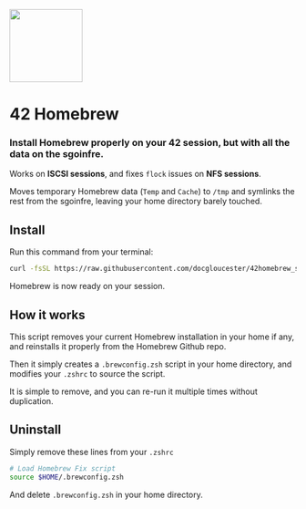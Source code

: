 <img
  src="https://raw.githubusercontent.com/kube/vscode-42header/master/42.png" 
  width=128>

42 Homebrew
===========

### Install Homebrew properly on your 42 session, but with all the data on the sgoinfre.

Works on **ISCSI sessions**, and fixes `flock` issues on **NFS sessions**.

Moves temporary Homebrew data (`Temp` and `Cache`) to `/tmp` and symlinks the rest from the sgoinfre, leaving your home directory barely touched.


Install
-------
Run this command from your terminal:

```sh
curl -fsSL https://raw.githubusercontent.com/docgloucester/42homebrew_sgoinfre/master/install.sh | zsh
```

Homebrew is now ready on your session.

How it works
------------
This script removes your current Homebrew installation in your home if any, and reinstalls it properly from the Homebrew Github repo.

Then it simply creates a `.brewconfig.zsh` script in your home directory, and modifies your `.zshrc` to source the script.

It is simple to remove, and you can re-run it multiple times without duplication.


Uninstall
---------
Simply remove these lines from your `.zshrc`

```sh
# Load Homebrew Fix script
source $HOME/.brewconfig.zsh
```

And delete `.brewconfig.zsh` in your home directory.
